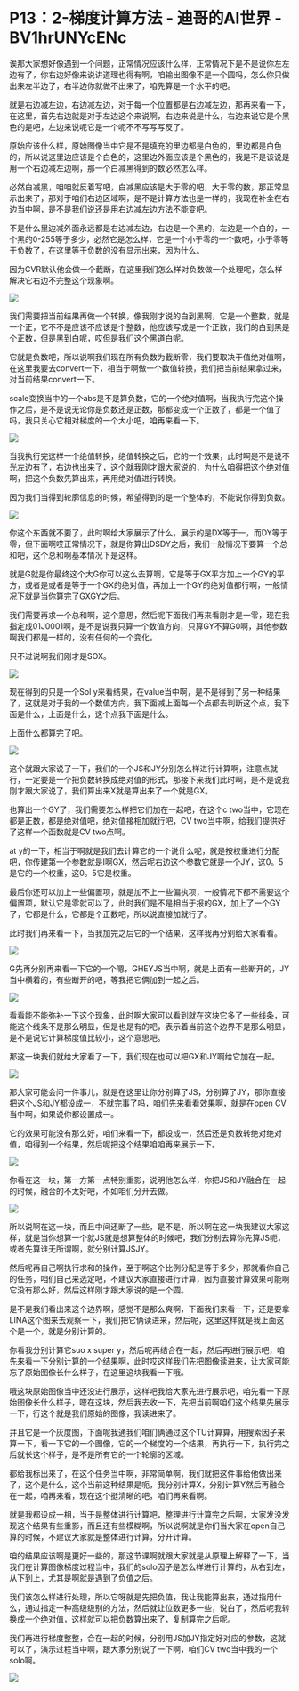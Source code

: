 # P13：2-梯度计算方法 - 迪哥的AI世界 - BV1hrUNYcENc

诶那大家想好像遇到一个问题，正常情况应该什么样，正常情况下是不是说你左左边有了，你右边好像来说讲道理也得有啊，咱输出图像不是一个圆吗，怎么你只做出来左半边了，右半边你就做不出来了，咱先算是一个水平的吧。

就是右边减左边，右边减左边，对于每一个位置都是右边减左边，那再来看一下，在这里，首先右边就是对于左边这个来说啊，右边来说是什么，右边来说它是个黑色的是吧，左边来说呢它是一个呃不不写写写反了。

原始应该什么样，原始图像当中它是不是填充的里边都是白色的，里边都是白色的，所以说这里边应该是个白色的，这里边外面应该是个黑色的，我是不是该说是用一个右边减左边啊，那一个白减黑得到的数必然怎么样。

必然白减黑，咱咱就反着写吧，白减黑应该是大于零的吧，大于零的数，那正常显示出来了，那对于咱们右边区域啊，是不是计算方法也是一样的，我现在补全在右边当中啊，是不是我们说还是用右边减左边方法不能变吧。

不是什么里边减外面永远都是右边减左边，右边是一个黑的，左边是一个白的，一个黑的0-255等于多少，必然它是怎么样，它是一个小于零的一个数吧，小于零等于负数了，在这里等于负数的没有显示出来，因为什么。

因为CVR默认他会做一个截断，在这里我们怎么样对负数做一个处理呢，怎么样解决它右边不完整这个现象啊。

![](img/3b8f0a307a6671fb44537c1022d52de7_1.png)

我们需要把当前结果再做一个转换，像我刚才说的白到黑啊，它是一个整数，就是一个正，它不不是应该不应该是个整数，他应该写成是一个正数，我们的白到黑是个正数，但是黑到白呢，哎但是我们这个黑道白呢。

它就是负数吧，所以说啊我们现在所有负数为截断零，我们要取决于值绝对值啊，在这里我要去convert一下，相当于啊做一个数值转换，我们把当前结果拿过来，对当前结果convert一下。

scale变换当中的一个abs是不是算负数，它的一个绝对值啊，当我执行完这个操作之后，是不是说无论你是负数还是正数，那都变成一个正数了，都是一个值了吗，我只关心它相对梯度的一个大小吧，咱再来看一下。



![](img/3b8f0a307a6671fb44537c1022d52de7_3.png)

当我执行完这样一个绝值转换，绝值转换之后，它的一个效果，此时啊是不是说不光左边有了，右边也出来了，这个就我刚才跟大家说的，为什么咱得把这个绝对值啊，把这个负数先算出来，再用绝对值进行转换。

因为我们当得到轮廓信息的时候，希望得到的是一个整体的，不能说你得到负数。

![](img/3b8f0a307a6671fb44537c1022d52de7_5.png)

你这个东西就不要了，此时啊给大家展示了什么，展示的是DX等于一，而DY等于零，但下面啊哎正常情况下，就是你算出DSDY之后，我们一般情况下要算一个总和吧，这个总和啊基本情况下是这样。

就是G就是你最终这个大G你可以这么去算啊，它是等于GX平方加上一个GY的平方，或者是或者是等于一个GX的绝对值，再加上一个GY的绝对值都行啊，一般情况下就是当你算完了GXGY之后。

我们需要再求一个总和啊，这个意思，然后呢下面我们再来看刚才是一零，现在我指定成01J0001啊，是不是说我只算一个数值方向，只算GY不算G0啊，其他参数啊我们都是一样的，没有任何的一个变化。

只不过说啊我们刚才是SOX。

![](img/3b8f0a307a6671fb44537c1022d52de7_7.png)

现在得到的只是一个Sol y来看结果，在value当中啊，是不是得到了另一种结果了，这就是对于我的一个数值方向，我下面减上面每一个点都去判断这个点，我下面是什么，上面是什么，这个点我下面是什么。

上面什么都算完了吧。

![](img/3b8f0a307a6671fb44537c1022d52de7_9.png)

这个就跟大家说了一下，我们的一个JS和JY分别怎么样进行计算啊，注意点就行，一定要是一个把负数转换成绝对值的形式，那接下来我们此时啊，是不是说我刚才跟大家说了，我们算出来X就是算出来了一个就是GX。

也算出一个GY了，我们需要怎么样把它们加在一起吧，在这个c two当中，它现在都是正数，都是绝对值吧，绝对值接相加就行吧，CV two当中啊，给我们提供好了这样一个函数就是CV two点啊。

at y的一下，相当于啊就是我们去计算它的一个说什么呢，就是按权重进行分配吧，你传建第一个参数就是I啊GX，然后呢右边这个参数它就是一个JY，这0。5是它的一个权重，这0。5它是权重。

最后你还可以加上一些偏置项，就是加不上一些偏执项，一般情况下都不需要这个偏置项，默认它是零就可以了，此时我们是不是相当于报的GX，加上了一个GY了，它都是什么，它都是个正数吧，所以说直接加就行了。

此时我们再来看一下，当我加完之后它的一个结果，这样我再分别给大家看看。

![](img/3b8f0a307a6671fb44537c1022d52de7_11.png)

G先再分别再来看一下它的一个嗯，GHEYJS当中啊，就是上面有一些断开的，JY当中横着的，有些断开的吧，等我把它俩加到一起之后。



![](img/3b8f0a307a6671fb44537c1022d52de7_13.png)

看看能不能弥补一下这个现象，此时啊大家可以看到就在这块它多了一些线条，可能这个线条不是那么明显，但是也是有的吧，表示着当前这个边界不是那么明显，是不是说它计算梯度值比较小，这个意思吧。

那这一块我们就给大家看了一下，我们现在也可以把GX和JY啊给它加在一起。

![](img/3b8f0a307a6671fb44537c1022d52de7_15.png)

那大家可能会问一件事儿，就是在这里让你分别算了JS，分别算了JY，那你直接把这个JS和JY都设成一，不就完事了吗，咱们先来看看效果啊，就是在open CV当中啊，如果说你都设置成一。

它的效果可能没有那么好，咱们来看一下，都设成一，然后还是负数转绝对绝对值，咱得到一个结果，然后呢把这个结果咱咱再来展示一下。



![](img/3b8f0a307a6671fb44537c1022d52de7_17.png)

你看在这一块，第一方第一点特别重影，说明他怎么样，你把JS和JY融合在一起的时候，融合的不太好吧，不如咱们分开去做。



![](img/3b8f0a307a6671fb44537c1022d52de7_19.png)

所以说啊在这一块，而且中间还断了一些，是不是，所以啊在这一块我建议大家这样，就是当你想算一个就JS就是想算整体的时候吧，我们分别去算你先算JS呃，或者先算谁无所谓啊，就分别计算JSJY。

然后呢再自己啊执行求和的操作，至于啊这个比例分配是等于多少，那就看你自己的任务，咱们自己来选定吧，不建议大家直接进行计算，因为直接计算效果可能啊它没有那么好，然后这样刚才跟大家说的是一个圆。

是不是我们看出来这个边界啊，感觉不是那么爽啊，下面我们来看一下，还是要拿LINA这个图来去观察一下，我们把它俩读进来，然后呢，这里这样就是我上面这个是一个，就是分别计算的。

你看我分别计算它suo x super y，然后呢再结合在一起，然后再进行展示吧，咱先来看一下分别计算的一个结果啊，此时哎这样我们先把图像读进来，让大家可能忘了原始图像长什么样子，在这里这块我看一下哦。

哦这块原始图像当中还没进行展示，这样吧我给大家先进行展示吧，咱先看一下原始图像长什么样子，嗯在这块，然后我去收一下，先把当前啊咱们这个结果先展示一下，行这个就是我们原始的图像，我读进来了。

并且它是一个灰度图，下面呢我通我们咱们俩通过这个TU计算算，用搜索因子来算一下，看一下它的一个图像，它的一个梯度的一个结果，再执行一下，执行完之后就长这个样子，是不是所有它的一个轮廓的区域。

都给我标出来了，在这个任务当中啊，非常简单啊，我们就把这件事给他做出来了，这个是什么，这个当前这种结果是呃，我分别计算X，分别计算Y然后再融合在一起，咱再来看，现在这个挺清晰的吧，咱们再来看啊。

就是我都设成一相，当于是整体进行计算吧，整理进行计算完之后啊，大家发没发现这个结果有些重影，而且还有些模糊啊，所以说啊就是你们当大家在open自己算的时候，不建议大家就是整体进行计算，分开计算。

咱的结果应该啊是更好一些的，那这节课啊就跟大家就是从原理上解释了一下，当我们在计算图像梯度过程当中，我们的solo因子是怎么样进行计算的，从右到左，从下到上，尤其是啊就是遇到了负值之后。

我们该怎么样进行处理，所以它呀就是先把负值，我让我能算出来，通过指用什么，通过指定一种高级级别的方法，然后就让位数更多一些，说白了，然后呢我转换成一个绝对值，这样就可以把负数算出来了，复制算完之后呢。

我们再进行梯度整整，合在一起的时候，分别用JS加JY指定好对应的参数，这就可以了，演示过程当中啊，跟大家分别说了一下啊，咱们CV two当中我的一个solo啊。



![](img/3b8f0a307a6671fb44537c1022d52de7_21.png)